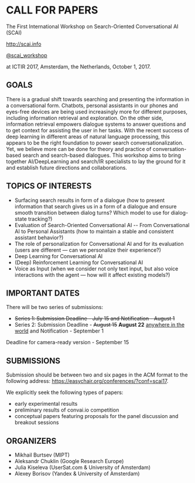 # CALL FOR PAPERS

The First International Workshop on Search-Oriented Conversational AI (SCAI)

<http://scai.info>

[@scai\_workshop](https://twitter.com/scai_workshop)

at ICTIR 2017, Amsterdam, the Netherlands, October 1, 2017.


## GOALS
There is a gradual shift towards searching and presenting the information in a conversational form. Chatbots, personal assistants in our phones and eyes-free devices are being used increasingly more for different purposes, including information retrieval and exploration. On the other side, information retrieval empowers dialogue systems to answer questions and to get context for assisting the user in her tasks.  With the recent success of deep learning in different areas of natural language processing, this appears to be the right foundation to power search conversationalization. Yet, we believe more can be done for theory and practice of conversation-based search and search-based dialogues. This workshop aims to bring together AI/DeepLearning and search/IR specialists to lay the ground for it and establish future directions and collaborations.


## TOPICS OF INTERESTS
- Surfacing search results in form of a dialogue (how to present information that search gives us in a form of a dialogue and ensure smooth transition between dialog turns? Which model to use for dialog-state tracking?)
- Evaluation of Search-Oriented Conversational AI -- From Conversational AI to Personal Assistants (how to maintain a stable and consistent assistant behavior?)
- The role of personalization for Conversational AI and for its evaluation (users are different — can we personalize their experience?)
- Deep Learning for Conversational AI
- (Deep) Reinforcement Learning for Conversational AI
- Voice as Input (when we consider not only text input, but also voice interactions with the agent — how will it affect existing models?)


## IMPORTANT DATES
There will be two series of submissions:
- ~~Series 1: Submission Deadline - July 15 and Notification - August 1~~
- Series 2: Submission Deadline - ~~August 15~~ **August 22** [anywhere in the world](https://www.timeanddate.com/worldclock/timezone/utc-12) and Notification - September 1

Deadline for camera-ready version - September 15

## SUBMISSIONS
Submission should be between two and six pages in the ACM format to the following address: <https://easychair.org/conferences/?conf=scai17>.

We explicitly seek the following types of papers:
- early experimental results
- preliminary results of convai.io competition
- conceptual papers featuring proposals for the panel discussion and breakout sessions

## ORGANIZERS
- Mikhail Burtsev (MIPT)
- Aleksandr Chuklin (Google Research Europe)
- Julia Kiseleva (UserSat.com & University of Amsterdam)
- Alexey Borisov (Yandex & University of Amsterdam)

